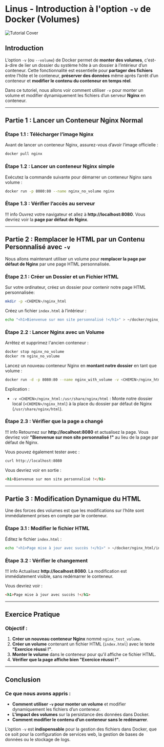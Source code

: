 # Linus - Introduction à l'option `-v` de Docker (Volumes)

![Tutorial Cover](assets/docker-volumes.jpg)

## Introduction

L’option `-v` (ou `--volume`) de Docker permet de **monter des volumes**, c'est-à-dire de lier un dossier du système hôte à un dossier à l’intérieur d’un conteneur. Cette fonctionnalité est essentielle pour **partager des fichiers** entre l’hôte et le conteneur, **préserver des données** même après l’arrêt d’un conteneur et **modifier le contenu du conteneur en temps réel**.

Dans ce tutoriel, nous allons voir comment utiliser `-v` pour monter un volume et modifier dynamiquement les fichiers d’un serveur **Nginx** en conteneur.

---

## Partie 1 : Lancer un Conteneur Nginx Normal

### Étape 1.1 : Télécharger l’image Nginx 

Avant de lancer un conteneur Nginx, assurez-vous d’avoir l’image officielle :
```bash
docker pull nginx
```

### Étape 1.2 : Lancer un conteneur Nginx simple

Exécutez la commande suivante pour démarrer un conteneur Nginx sans volume :
```bash
docker run -p 8080:80 --name nginx_no_volume nginx
```

### Étape 1.3 : Vérifier l’accès au serveur

!!! info
    Ouvrez votre navigateur et allez à **http://localhost:8080**. Vous devriez voir la **page par défaut de Nginx**.

---

## Partie 2 : Remplacer le HTML par un Contenu Personnalisé avec `-v`

Nous allons maintenant utiliser un volume pour **remplacer la page par défaut de Nginx** par une page HTML personnalisée.

### Étape 2.1 : Créer un Dossier et un Fichier HTML

Sur votre ordinateur, créez un dossier pour contenir notre page HTML personnalisée:
```bash
mkdir -p <CHEMIN>/nginx_html
```

Créez un fichier `index.html` à l’intérieur :
```bash
echo "<h1>Bienvenue sur mon site personnalisé !</h1>" > ~/docker/nginx_html/index.html
```

### Étape 2.2 : Lancer Nginx avec un Volume

Arrêtez et supprimez l'ancien conteneur :
```bash
docker stop nginx_no_volume  
docker rm nginx_no_volume
```

Lancez un nouveau conteneur Nginx en **montant notre dossier** en tant que volume :
```bash
docker run -d -p 8080:80 --name nginx_with_volume -v <CHEMIN>/nginx_html:/usr/share/nginx/html nginx
```

Explication :
- `-v <CHEMIN>/nginx_html:/usr/share/nginx/html` : Monte notre dossier local (`<CHEMIN>/nginx_html`) à la place du dossier par défaut de Nginx (`/usr/share/nginx/html`).

### Étape 2.3 : Vérifier que la page a changé

!!! info
    Retournez sur **http://localhost:8080** et actualisez la page. Vous devriez voir **"Bienvenue sur mon site personnalisé !"** au lieu de la page par défaut de Nginx.

Vous pouvez également tester avec :
```bash
curl http://localhost:8080
```
Vous devriez voir en sortie :
```html
<h1>Bienvenue sur mon site personnalisé !</h1>
```

---

## Partie 3 : Modification Dynamique du HTML

Une des forces des volumes est que les modifications sur l’hôte sont immédiatement prises en compte par le conteneur.

### Étape 3.1 : Modifier le fichier HTML

Éditez le fichier `index.html` :
```bash
echo "<h1>Page mise à jour avec succès !</h1>" > ~/docker/nginx_html/index.html
```

### Étape 3.2 : Vérifier le changement

!!! info
    Actualisez **http://localhost:8080**. La modification est immédiatement visible, sans redémarrer le conteneur.

Vous devriez voir :
```html
<h1>Page mise à jour avec succès !</h1>
```

---

## Exercice Pratique

### Objectif :
1. **Créer un nouveau conteneur Nginx** nommé `nginx_test_volume`.
2. **Créer un volume** contenant un fichier HTML (`index.html`) avec le texte **"Exercice réussi !"**.
3. **Monter le volume** dans le conteneur pour qu'il affiche ce fichier HTML.
4. **Vérifier que la page affiche bien "Exercice réussi !"**.
---

## Conclusion

### Ce que nous avons appris :
- **Comment utiliser `-v` pour monter un volume** et modifier dynamiquement les fichiers d’un conteneur.
- **L'impact des volumes** sur la persistance des données dans Docker.
- **Comment modifier le contenu d’un conteneur sans le redémarrer**.

L’option `-v` est **indispensable** pour la gestion des fichiers dans Docker, que ce soit pour la configuration de services web, la gestion de bases de données ou le stockage de logs.
